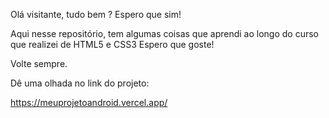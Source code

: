 Olá visitante, tudo bem ?
Espero que sim!

Aqui nesse repositório, tem algumas coisas que aprendi ao longo do curso que realizei de HTML5 e CSS3
Espero que goste!

Volte sempre.

Dê uma olhada no link do projeto:

https://meuprojetoandroid.vercel.app/
